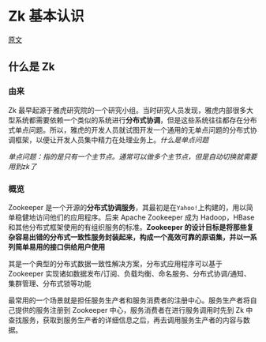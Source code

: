# Zk 基本认识
[原文](https://segmentfault.com/a/1190000016349824)
## 什么是 Zk
### 由来
Zk 最早起源于雅虎研究院的一个研究小组。当时研究人员发现，雅虎内部很多大型系统都需要依赖一个类似的系统进行**分布式协调**，但是这些系统往往都存在分布式单点问题。所以，雅虎的开发人员就试图开发一个通用的无单点问题的分布式协调框架，以便让开发人员集中精力在处理业务上。*什么是单点问题*

*单点问题：指的是只有一个主节点。通常可以做多个主节点，但是自动切换就需要用到zk了*

### 概览
Zookeeper 是一个开源的**分布式协调服务**，其最初是在`Yahoo!`上构建的，用以简单稳健地访问他们的应用程序。后来 Apache Zookeeper 成为 Hadoop，HBase 和其他分布式框架使用的有组织服务的标准。**Zookeeper 的设计目标是将那些复杂容易出错的分布式一致性服务封装起来，构成一个高效可靠的原语集，并以一系列简单易用的接口供给用户使用**

其是一个典型的分布式数据一致性解决方案，分布式应用程序可以基于 Zookeeper 实现诸如数据发布/订阅、负载均衡、命名服务、分布式协调/通知、集群管理、分布式锁等功能

最常用的一个场景就是担任服务生产者和服务消费者的注册中心。服务生产者将自己提供的服务注册到 Zookeeper 中心，服务消费者在进行服务调用时先到 Zk 中查找服务，获取到服务生产者的详细信息之后，再去调用服务生产者的内容与数据。

